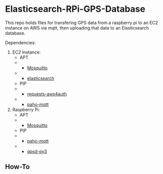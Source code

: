 # Elasticsearch-RPi-GPS-Database

This repo holds files for transfering GPS data from a raspberry pi to an EC2 instance on AWS via mqtt, then uploading that data to an Elasticsearch database.

Dependencies:
1. EC2 Instance: 
   * APT
   * * [Mosquitto](https://mosquitto.org/ "Mosquitto")
   * * [elasticsearch](https://pypi.python.org/pypi/elasticsearch/2.3.0 "Python Package Index: elasticsearch")
   * PIP
   * * [requests-aws4auth](https://pypi.python.org/pypi/requests-aws4auth "Python Package Index: requests-aws4auth")
   * * [paho-mqtt](https://pypi.python.org/pypi/paho-mqtt/1.3.1 "Python Package Index: paho-mqtt")
2. Raspberry Pi: 
   * APT
   * * [Mosquitto](https://mosquitto.org/ "Mosquitto")
   * PIP
   * * [paho-mqtt](https://pypi.python.org/pypi/paho-mqtt/1.3.1 "Python Package Index: paho-mqtt")
   * * [gpsd-py3](https://pypi.python.org/pypi/gpsd-py3/0.2.0 "Python Package Index: gpsd-py3")

## How-To


